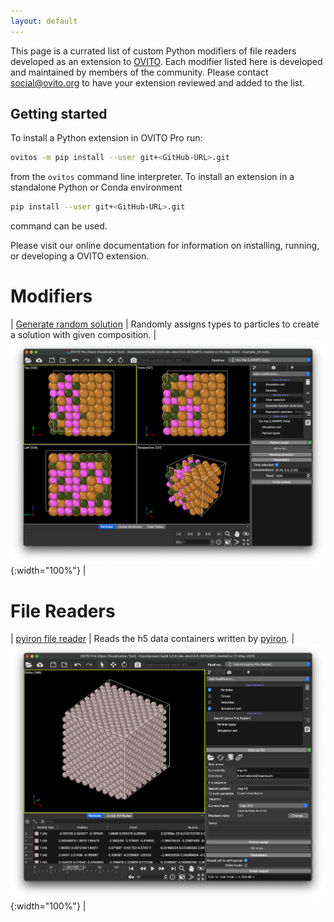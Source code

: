 ```yaml
---
layout: default
---
```


This page is a currated list of custom Python modifiers of file readers developed as an extension to [OVITO](https://www.ovito.org/). Each modifier listed here is developed and maintained by members of the community. Please contact social@ovito.org to have your extension reviewed and added to the list. 

## Getting started
To install a Python extension in OVITO Pro run:
```bash
ovitos -m pip install --user git+<GitHub-URL>.git
```
from the `ovitos` command line interpreter. 
To install an extension in a standalone Python or Conda environment
```bash
pip install --user git+<GitHub-URL>.git
```
command can be used.

Please visit our online documentation for information on installing, running, or developing a OVITO extension.

# Modifiers

| [Generate random solution](https://github.com/nnn911/GenerateRandomSolution) | Randomly assigns types to particles to create a solution with given composition. | ![pyiron file reader](./media/modifier/generateRandomSolution.png){:width="100%"} |


# File Readers

| [pyiron file reader](https://github.com/nnn911/pyironFileReader) | Reads the h5 data containers written by [pyiron](https://pyiron.org/). | ![pyiron file reader](./media/fileReader/pyironFileReader.png){:width="100%"} |
